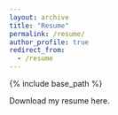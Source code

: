 ```yaml
---
layout: archive
title: "Resume"
permalink: /resume/
author_profile: true
redirect_from:
  - /resume
---
```


{% include base_path %}

Download my resume here.

